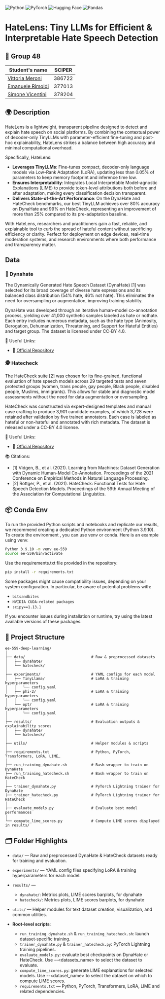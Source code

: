 ![Python](https://img.shields.io/badge/python-3670A0?style=for-the-badge&logo=python&logoColor=ffdd54)
![PyTorch](https://img.shields.io/badge/pytorch-%EE4C2C?style=for-the-badge&logo=pytorch&logoColor=white)
![Hugging Face](https://img.shields.io/badge/Hugging%20Face-FF6A00?style=for-the-badge&logo=huggingface&logoColor=white)
![Pandas](https://img.shields.io/badge/pandas-%23150458?style=for-the-badge&logo=pandas&logoColor=white)



# HateLens: Tiny LLMs for Efficient & Interpretable Hate Speech Detection

## 👥 Group 48
| Student's name | SCIPER |
| -------------- | ------ |
| [Vittoria Meroni](https://github.com/vittoriameroni) | 386722 |
| [Emanuele Rimoldi](https://github.com/EmaRimoldi) | 377013 |
| [Simone Vicentini](https://github.com/SimoVice/) | 378204 |


## 🌍 Description

HateLens is a lightweight, transparent pipeline designed to detect and explain hate speech on social platforms. By combining the contextual power of decoder-only TinyLLMs with parameter-efficient fine-tuning and post-hoc explainability, HateLens strikes a balance between high accuracy and minimal computational overhead.

Specifically, HateLens:

- **Leverages TinyLLMs**: Fine-tunes compact, decoder-only language models via Low-Rank Adaptation (LoRA), updating less than 0.05% of parameters to keep memory footprint and inference time low.
- **Ensures Interpretability**: Integrates Local Interpretable Model-agnostic Explanations (LIME) to provide token-level attributions both before and after adaptation, making every classification decision transparent.
- **Delivers State-of-the-Art Performance**: On the DynaHate and HateCheck benchmarks, our best TinyLLM achieves over 80% accuracy on DynaHate and 99% on HateCheck, representing an improvement of more than 25% compared to its pre-adaptation baseline.

With HateLens, researchers and practitioners gain a fast, reliable, and explainable tool to curb the spread of hateful content without sacrificing efficiency or clarity. Perfect for deployment on edge devices, real-time moderation systems, and research environments where both performance and transparency matter.  

## Data

### 🧐 Dynahate

The Dynamically Generated Hate Speech Dataset (DynaHate) [1] was selected for its broad coverage of diverse hate expressions and its balanced class distribution (54% hate, 46% not hate). This eliminates the need for oversampling or augmentation, improving training stability.

DynaHate was developed through an iterative human-model co-annotation process, yielding over 41,000 synthetic samples labeled as hate or nothate. Each entry includes numerous metadata, such as the hate type (Animosity, Derogation, Dehumanization, Threatening, and Support for Hateful Entities) and target group. The dataset is licensed under CC-BY 4.0.


🔗 Useful Links:
- 📄 [Official Repository](https://github.com/bvidgen/Dynamically-Generated-Hate-Speech-Dataset)
  
### 🕵️ Hatecheck

The HateCheck suite [2] was chosen for its fine-grained, functional evaluation of hate speech models across 29 targeted tests and seven protected groups (women, trans people, gay people, Black people, disabled people, Muslims, immigrants). This allows for stable and diagnostic model assessments without the need for data augmentation or oversampling.

HateCheck was constructed via expert-designed templates and manual case crafting to produce 3,901 candidate examples, of which 3,728 were retained after validation by five trained annotators. Each case is labeled as hateful or non-hateful and annotated with rich metadata. The dataset is released under a CC-BY 4.0 license.

🔗 Useful Links:
- 📄 [Official Repository](https://github.com/paul-rottger/hatecheck-data)


📚 Citations:
- [1] Vidgen, B., et al. (2021). Learning from Machines: Dataset Generation with Dynamic Human-Model Co-Annotation. Proceedings of the 2021 Conference on Empirical Methods in Natural Language Processing.
- [2] Röttger, P., et al. (2021). HateCheck: Functional Tests for Hate Speech Detection Models. Proceedings of the 59th Annual Meeting of the Association for Computational Linguistics.

## 📦 Conda Env

To run the provided Python scripts and notebooks and replicate our results, we recommend creating a dedicated Python environment (Python 3.9.10). To create the environment , you can use venv or conda. 
Here is an example using venv:

```bash
Python 3.9.10 -m venv ee-559
source ee-559/bin/activate 
```

Use the requirements.txt file provided in the repository:

```bash
pip install -r requirements.txt
```
Some packages might cause compatibility issues, depending on your system configuration. In particular, be aware of potential problems with:
-  `bitsandbites`
-  `NVIDIA CUDA-related packages`
-  `scipy==1.13.1`

If you encounter issues during installation or runtime, try using the latest available versions of these packages.



## 🧱 Project Structure

```text
ee-559-deep-learning/
│
├── data/                              # Raw & preprocessed datasets
│   ├── dynahate/
│   └── hatecheck/
│
├── experiments/                       # YAML configs for each model
│   ├── TinyLlama/                     # LoRA & training hyperparameters
│   │   └── config.yaml
│   ├── phi-2/                         # LoRA & training hyperparameters
│   │   └── config.yaml
│   └── opt/                           # LoRA & training hyperparameters
│       └── config.yaml
│
├── results/                           # Evaluation outputs & explainability scores
│   ├── dynahate/                  
│   └── hatecheck/
│
├── utils/                             # Helper modules & scripts
│               
├── requirements.txt                   # Python, PyTorch, Transformers, LoRA, LIME…
│
├── run_training_dynahate.sh           # Bash wrapper to train on DynaHate
├── run_training_hatecheck.sh          # Bash wrapper to train on HateCheck
│
├── trainer_dynahate.py                # PyTorch Lightning trainer for DynaHate
├── trainer_hatecheck.py               # PyTorch Lightning trainer for HateCheck
│
├── evaluate_models.py                 # Evaluate best model performances
│
└── compute_lime_scores.py             # Compute LIME scores displayed in results/      

```

## 🗂️ Folder Highlights

- `data/` — Raw and preprocessed DynaHate & HateCheck datasets ready for training and evaluation.  
- `experiments/` — YAML config files specifying LoRA & training hyperparameters for each model.  
- `results/` —  
  - `dynahate/`: Metrics plots, LIME scores barplots, for dynahate  
  - `hatecheck/`: Metrics plots, LIME scores barplots, for dynahate  
- `utils/` — Helper modules for text dataset creation, visualization, and common utilities.  

- **Root‐level scripts**:  
  - `run_training_dynahate.sh` & `run_training_hatecheck.sh`: launch dataset‐specific training.  
  - `trainer_dynahate.py` & `trainer_hatecheck.py`: PyTorch Lightning training pipelines.  
  - `evaluate_models.py`: evaluate best checkpoints on DynaHate or HateCheck. Use --<datasets_name> to select the dataset to evaluate.  
  - `compute_lime_scores.py`: generate LIME explanations for selected models. Use --<dataset_name> to select the dataset on which to compute LIME scores.
  - `requirements.txt` — Python, PyTorch, Transformers, LoRA, LIME and related dependencies.  

